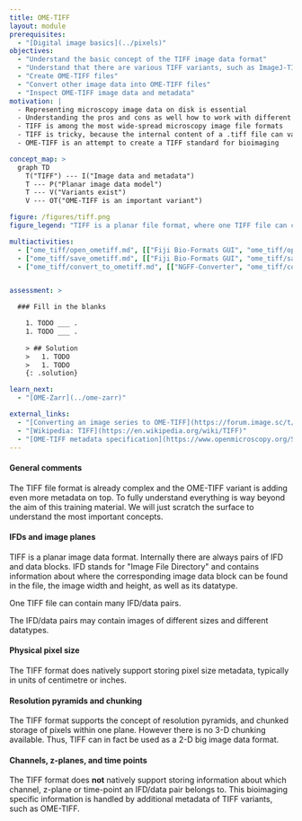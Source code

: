 ```yaml
---
title: OME-TIFF
layout: module
prerequisites:
  - "[Digital image basics](../pixels)"
objectives:
  - "Understand the basic concept of the TIFF image data format"
  - "Understand that there are various TIFF variants, such as ImageJ-TIFF and OME-TIFF"
  - "Create OME-TIFF files"
  - "Convert other image data into OME-TIFF files"
  - "Inspect OME-TIFF image data and metadata"
motivation: |
  - Representing microscopy image data on disk is essential
  - Understanding the pros and cons as well how to work with different image data formats is essential
  - TIFF is among the most wide-spread microscopy image file formats
  - TIFF is tricky, because the internal content of a .tiff file can vary substantially
  - OME-TIFF is an attempt to create a TIFF standard for bioimaging

concept_map: >
  graph TD
    T("TIFF") --- I("Image data and metadata")
    T --- P("Planar image data model")
    T --- V("Variants exist")
    V --- OT("OME-TIFF is an important variant")

figure: /figures/tiff.png
figure_legend: "TIFF is a planar file format, where one TIFF file can contain multiple image planes of different sizes and different data types, which are specified in the respective IFD block. OME-TIFF features an additional OME-XML metadata block, which describes additional important microscopy metadata such as the mapping of IFDs to channel, time-point, and z-plane. In addition, OME-TIFF supports storing different image series within one TIFF file. Within an images series the image datatype, width and height are the same for all planes. In the figure, the OME-TIFF contains two image series, where the first is a z-stack and the second is a multi-channel image." 

multiactivities:
  - ["ome_tiff/open_ometiff.md", [["Fiji Bio-Formats GUI", "ome_tiff/open_ometiff_fiji_bioformats.md"],["Python/BioIO", "ome_tiff/open_ome_tif_bioio.py"]]]
  - ["ome_tiff/save_ometiff.md", [["Fiji Bio-Formats GUI", "ome_tiff/save_ome_tif_imagej_gui.md"], ["Python/BioIO", "ome_tiff/save_ome_tif_bioio.py"]]]
  - ["ome_tiff/convert_to_ometiff.md", [["NGFF-Converter", "ome_tiff/convert_to_ometiff_ngff-converter.md"], ["Python/BioIO", "ome_tiff/convert_lif_to_ome_tif_bioio.py"], ["bfconvert", "ome_tiff/convert_to_ometiff_bfconvert.md"]]]


assessment: >

  ### Fill in the blanks

    1. TODO ___ .
    1. TODO ___ .
    
    > ## Solution
    >   1. TODO
    >   1. TODO
    {: .solution}

learn_next:
  - "[OME-Zarr](../ome-zarr)"

external_links:
  - "[Converting an image series to OME-TIFF](https://forum.image.sc/t/tiff-series-to-ome-ngff/101081/7)"
  - "[Wikipedia: TIFF](https://en.wikipedia.org/wiki/TIFF)"
  - "[OME-TIFF metadata specification](https://www.openmicroscopy.org/Schemas/Documentation/Generated/OME-2016-06/ome_xsd.html#TiffData)"
---
```


#### General comments

The TIFF file format is already complex and the OME-TIFF variant is adding even more metadata on top. To fully understand everything is way beyond the aim of this training material. We will just scratch the surface to understand the most important concepts.

#### IFDs and image planes

TIFF is a planar image data format. Internally there are always pairs of IFD and data blocks. IFD stands for "Image File Directory" and contains information about where the corresponding image data block can be found in the file, the image width and height, as well as its datatype.

One TIFF file can contain many IFD/data pairs.

The IFD/data pairs may contain images of different sizes and different datatypes.

#### Physical pixel size

The TIFF format does natively support storing pixel size metadata, typically in units of centimetre or inches. 

#### Resolution pyramids and chunking

The TIFF format supports the concept of resolution pyramids, and chunked storage of pixels within one plane. However there is no 3-D chunking available. Thus, TIFF can in fact be used as a 2-D big image data format.

#### Channels, z-planes, and time points 

The TIFF format does **not** natively support storing information about which channel, z-plane or time-point an IFD/data pair belongs to. This bioimaging specific information is handled by additional metadata of TIFF variants, such as OME-TIFF.